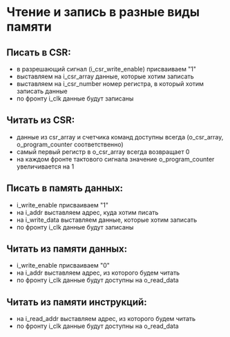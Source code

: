 # Чтение и запись в разные виды памяти

## Писать в CSR:
- в разрешающий сигнал (i_csr_write_enable) присваиваем "1"
- выставляем на i_csr_array данные, которые хотим записать
- выставляем на i_csr_number номер регистра, в который хотим записать данные
- по фронту i_clk данные будут записаны

## Читать из CSR:
- данные из csr_array и счетчика команд доступны всегда (o_csr_array, o_program_counter соответственно)
- самый первый регистр в o_csr_array всегда возвращает 0
- на каждом фронте тактового сигнала значение o_program_counter увеличивается на 1

## Писать в память данных:
- i_write_enable присваиваем "1"
- на i_addr выставляем адрес, куда хотим писать
- на i_write_data выставляем данные, которые хотим записать
- по фронту i_clk данные будут записаны

## Читать из памяти данных:
- i_write_enable присваиваем "0"
- на i_addr выставляем адрес, из которого будем читать
- по фронту i_clk данные будут доступны на o_read_data

## Читать из памяти инструкций:
- на i_read_addr выставляем адрес, из которого будем читать
- по фронту i_clk данные будут доступны на o_read_data
